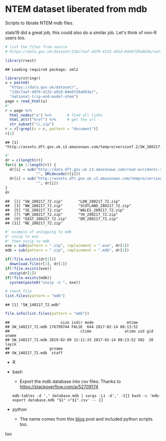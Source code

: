 NTEM dataset liberated from mdb
================

Scripts to librate NTEM mdb files.

stats19 did a great job, this could also do a similar job. Let's think of non-R users too.

``` r
# list the files from source
# https://data.gov.uk/dataset/11bc7aaf-ddf6-4133-a91d-84e6f20a663e/national-trip-end-model-ntem

library(rvest)
```

    ## Loading required package: xml2

``` r
library(stringr)
u = paste0(
  "https://data.gov.uk/dataset/",
  "11bc7aaf-ddf6-4133-a91d-84e6f20a663e/",
  "national-trip-end-model-ntem")
page = read_html(u)
#'
r = page %>%
  html_nodes("a") %>%       # find all links
  html_attr("href") %>%     # get the url
  str_subset("\\.zip")
r = r[!grepl(x = r, pattern = "document")]
r[1]
```

    ## [1] "http://assets.dft.gov.uk.s3.amazonaws.com/tempro/version7.2/SW_280217_72.zip"

``` r
#'
dr = c(length(r))
for(i in 1:length(r)) {
  dr[i] = sub("http://data.dft.gov.uk.s3.amazonaws.com/road-accidents-safety-data/",
              "", URLdecode(r[i]))
  dr[i] = sub("http://assets.dft.gov.uk.s3.amazonaws.com/tempro/version7.2/",
              "", dr[i])
}
dr
```

    ##  [1] "SW_280217_72.zip"       "LON_280217_72.zip"     
    ##  [3] "NW_280217_72.zip"       "SCOTLAND_280217_72.zip"
    ##  [5] "SE_280217_72.zip"       "WALES_280217_72.zip"   
    ##  [7] "WM_280217_72.zip"       "YH_280217_72.zip"      
    ##  [9] "EAST_280217_72.zip"     "EM_280217_72.zip"      
    ## [11] "NE_280217_72.zip"

``` r
#' example of unzipping to mdb
#' unzip to exe
#' then unzip to mdb
exe = sub(pattern = ".zip", replacement = ".exe", dr[1])
mdb = sub(pattern = ".zip", replacement = ".mdb", dr[1])

if(!file.exists(dr[1]))
  download.file(r[1], dr[1])
if(!file.exists(exe))
  unzip(dr[1])
if(!file.exists(mdb))
  system(paste0("unzip -o ", exe))

# check file
list.files(pattern = "mdb")
```

    ## [1] "SW_140217_72.mdb"

``` r
file.info(list.files(pattern = "mdb"))
```

    ##                       size isdir mode               mtime
    ## SW_140217_72.mdb 176799744 FALSE  644 2017-02-14 08:13:52
    ##                                ctime               atime uid gid uname
    ## SW_140217_72.mdb 2019-02-09 12:11:33 2017-02-14 08:13:52 502  20 layik
    ##                  grname
    ## SW_140217_72.mdb  staff

-   R
-   bash
    -   Export the mdb database into csv files: Thanks to <https://stackoverflow.com/a/52709174>

    `mdb-tables -d ',' database.mdb | xargs -L1 -d',' -I{} bash -c 'mdb-export database.mdb "$1" >"$1".csv' -- {}`

-   python
    -   The name comes from this [blog](http://mazamascience.com/WorkingWithData/?p=168) post and included python scripts too.

too
